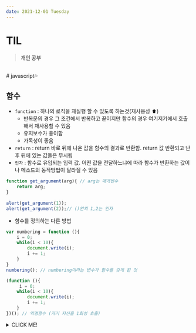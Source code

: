 ```yaml
---
date: 2021-12-01 Tuesday
---
```


# TIL

> **개인 공부**
<br />
# javascript💦

## **함수**
- `function` : 하나의 로직을 재실행 할 수 있도록 하는것(재사용성 ⬆)
    - 반복문의 경우 그 조건에서 반복하고 끝이지만 함수의 경우 여기저기에서 호출해서 재사용할 수 있음
    - 유지보수가 용이함
    - 가독성이 좋음
- `return` : return 바로 뒤에 나온 값을 함수의 결과로 반환함. return 값 반환되고 난 후 뒤에 있는 값들은 무시됨
- `인자` : 함수로 유입되는 입력 값. 어떤 값을 전달하느냐에 따라 함수가 반환하는 값이나 메소드의 동작방법이 달라질 수 있음
```js
function get_argument(arg){ // arg는 매개변수
    return arg;
}
 
alert(get_argument(1)); 
alert(get_argument(2));// ()안의 1,2는 인자
```
- 함수를 정의하는 다른 방법
```js
var numbering = function (){
    i = 0;
    while(i < 10){
        document.write(i);
        i += 1;
    }   
}
numbering(); // numbering이라는 변수가 함수를 갖게 된 것

(function (){
     i = 0;
    while(i < 10){
        document.write(i);
        i += 1;
    }  
})(); // 익명함수 (자기 자신을 1회성 호출)
```
<details>
<summary>CLICK ME!</summary>  

- 
</detials>  
